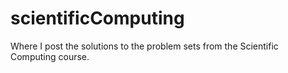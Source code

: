 # scientificComputing
Where I post the solutions to the problem sets from the Scientific Computing course.
